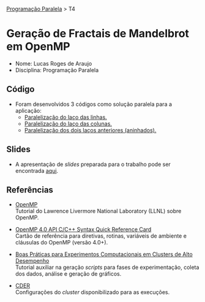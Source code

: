 [Programação Paralela](https://github.com/lucasroges/elc139-2019a) > T4

# Geração de Fractais de Mandelbrot em OpenMP

- Nome: Lucas Roges de Araujo
- Disciplina: Programação Paralela

## Código

- Foram desenvolvidos 3 códigos como solução paralela para a aplicação:
	- [Paralelização do laço das linhas.](fractalpar1.cpp)
	- [Paralelização do laço das colunas.](fractalpar2.cpp)
	- [Paralelização dos dois laços anteriores (aninhados).](fractalpar3.cpp)

## Slides

- A apresentação de *slides* preparada para o trabalho pode ser encontrada [aqui](t4.pdf).

## Referências

- [OpenMP](https://computing.llnl.gov/tutorials/openMP/)  
  Tutorial do Lawrence Livermore National Laboratory (LLNL) sobre OpenMP.

- [OpenMP 4.0 API C/C++ Syntax Quick Reference Card](https://www.openmp.org/wp-content/uploads/OpenMP-4.0-C.pdf)  
  Cartão de referência para diretivas, rotinas, variáveis de ambiente e cláusulas do OpenMP (versão 4.0+).

- [Boas Práticas para Experimentos Computacionais em Clusters de Alto Desempenho](https://github.com/viniciusvgp/tutorial-mc-erad-2019)  
  Tutorial auxiliar na geração *scripts* para fases de experimentação, coleta dos dados, análise e geração de gráficos.

- [CDER](https://help.rs.gsu.edu/display/PD/CDER)  
  Configurações do *cluster* disponibilizado para as execuções.
